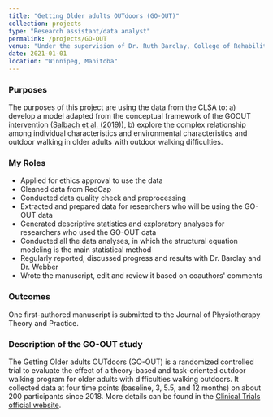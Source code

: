 ```yaml
---
title: "Getting Older adults OUTdoors (GO-OUT)"
collection: projects
type: "Research assistant/data analyst"
permalink: /projects/GO-OUT
venue: "Under the supervision of Dr. Ruth Barclay, College of Rehabilitaion Sciences, University of Manitoba"
date: 2021-01-01
location: "Winnipeg, Manitoba"
---
```


### Purposes ###
The purposes of this project are using the data from the CLSA to: a) develop a model adapted from the conceptual framework of the GOOUT intervention [(Salbach et al. (2019))](https://bmjopen.bmj.com/content/9/4/e029393), b) explore the complex relationship among individual characteristics and environmental characteristics and outdoor walking in older adults with outdoor walking difficulties.

### My Roles ###
* Applied for ethics approval to use the data
* Cleaned data from RedCap
* Conducted data quality check and preprocessing
* Extracted and prepared data for researchers who will be using the GO-OUT data
* Generated descriptive statistics and exploratory analyses for researchers who used the GO-OUT data
* Conducted all the data analyses, in which the structural equation modeling is the main statistical method
* Regularly reported, discussed progress and results with Dr. Barclay and Dr. Webber
* Wrote the manuscript, edit and review it based on coauthors' comments

### Outcomes ###
One first-authored manuscript is submitted to the Journal of Physiotherapy Theory and Practice.

### Description of the GO-OUT study ###
The Getting Older adults OUTdoors (GO-OUT) is a randomized controlled trial to evaluate the effect of a theory-based and task-oriented outdoor walking program for older adults with difficulties walking outdoors. It collected data at four time points (baseline, 3, 5.5, and 12 months) on about 200 participants since 2018. More details can be found in the [Clinical Trials official website](https://clinicaltrials.gov/ct2/show/NCT03292510).